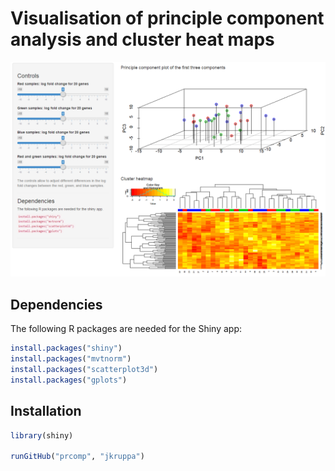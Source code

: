 # Visualisation of principle component analysis and cluster heat maps

![Screenshot](prcomp.png)

## Dependencies
The following R packages are needed for the Shiny app:

```R
install.packages("shiny")
install.packages("mvtnorm")
install.packages("scatterplot3d")
install.packages("gplots")
```

## Installation

```R
library(shiny)

runGitHub("prcomp", "jkruppa")
```
